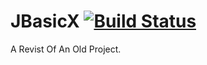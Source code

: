 JBasicX [![Build Status](https://travis-ci.org/RlonRyan/JBasicX.svg?branch=develop)](https://travis-ci.org/RlonRyan/JBasicX)
=======

A Revist Of An Old Project.
